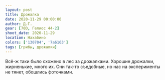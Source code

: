```yaml
---
layout: post
title: Дрожалка
date: 2020-11-29 00:00:00
author: Д.Г.
gear: [70D, Гелиос 44-2]
shoot_date: 2020-11-29
location: Нахабино
colors: ['130704', '7a6163']
tags: [грибы, дрожалки]
---
```

Всё-ж таки было схожено в лес за дрожалками. Хорошие дрожалки, жирненькие, много их. Они так-то съедобные, но нас на эксперименты не тянет, обошлись фоточками.
